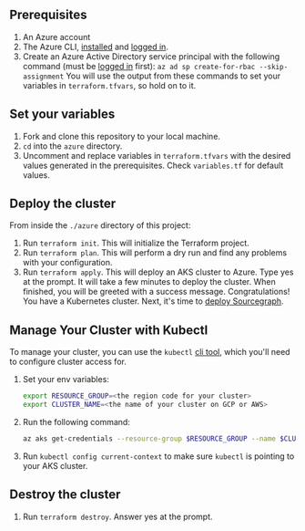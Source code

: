 ## Prerequisites
1. An Azure account
2. The Azure CLI, [installed](https://learn.microsoft.com/en-us/cli/azure/install-azure-cli) and [logged in](https://learn.microsoft.com/en-us/cli/azure/authenticate-azure-cli).
3. Create an Azure Active Directory service principal with the following command (must be [logged in](https://learn.microsoft.com/en-us/cli/azure/authenticate-azure-cli) first):
`az ad sp create-for-rbac --skip-assignment`
You will use the output from these commands to set your variables in `terraform.tfvars`, so hold on to it.

## Set your variables
1. Fork and clone this repository to your local machine.
2. `cd` into the `azure` directory.
3. Uncomment and replace variables in `terraform.tfvars` with the desired values generated in the prerequisites. Check `variables.tf` for default values.

## Deploy the cluster
From inside the `./azure` directory of this project:
1. Run `terraform init`. This will initialize the Terraform project.
2. Run `terraform plan`. This will perform a dry run and find any problems with your configuration.
3. Run `terraform apply`. This will deploy an AKS cluster to Azure. Type yes at the prompt.
It will take a few minutes to deploy the cluster. When finished, you will be greeted with a success message.
Congratulations! You have a Kubernetes cluster. Next, it's time to [deploy Sourcegraph](https://docs.sourcegraph.com/admin/deploy/kubernetes/configure).

## Manage Your Cluster with Kubectl
To manage your cluster, you can use the `kubectl` [cli tool](https://kubernetes.io/docs/tasks/tools/), which you'll need to configure cluster access for.

1. Set your env variables:
    ```bash
    export RESOURCE_GROUP=<the region code for your cluster>
    export CLUSTER_NAME=<the name of your cluster on GCP or AWS>
    ```
2. Run the following command:
    ```bash
    az aks get-credentials --resource-group $RESOURCE_GROUP --name $CLUSTER_NAME
    ```
3. Run `kubectl config current-context` to make sure `kubectl` is pointing to your AKS cluster.

## Destroy the cluster
1. Run `terraform destroy`. Answer yes at the prompt.
